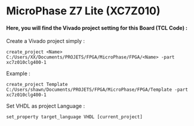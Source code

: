 # MicroPhase Z7 Lite (XC7Z010)
#### Here, you will find the Vivado project setting for this Board (TCL Code) :

Create a Vivado project simply : 
```
create_project <Name> C:/Users/XX/Documents/PROJETS/FPGA/MicroPhase/FPGA/<Name> -part xc7z010clg400-1
```
Example : 
```
create_project Template C:/Users/shawn/Documents/PROJETS/FPGA/MicroPhase/FPGA/Template -part xc7z010clg400-1
```

Set VHDL as project Language :
```
set_property target_language VHDL [current_project]
```
